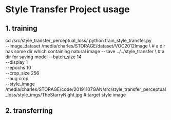 # Style Transfer Project usage

## 1. training
cd /src/style_transfer_perceptual_loss/
python train_style_transfer.py \
--image_dataset /media/charles/STORAGE/dataset/VOC2012Image \ # a dir has some dir which containing natural image
--save ../../style_transfer \ # a dir for saving model
--batch_size 14 \
--display 1 \
--epochs 10 \
--crop_size 256 \
--aug crop \
--style_image /media/charles/STORAGE/code/20191107GAN/src/style_transfer_perceptual_loss/style_imgs/TheStarryNight.jpg # target style image


## 2. transferring
